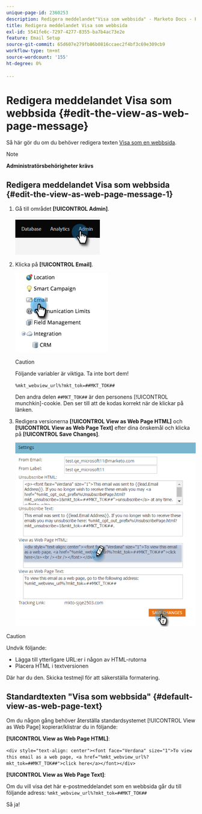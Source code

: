 ```yaml
---
unique-page-id: 2360253
description: Redigera meddelandet"Visa som webbsida" - Marketo Docs - Produktdokumentation
title: Redigera meddelandet Visa som webbsida
exl-id: 5541fe6c-7297-4277-8355-ba7b4ac73e2e
feature: Email Setup
source-git-commit: 65d607e279fb86b0816ccaec2f4bf3c69e309cb9
workflow-type: tm+mt
source-wordcount: '155'
ht-degree: 0%

---
```


# Redigera meddelandet Visa som webbsida {#edit-the-view-as-web-page-message}

Så här gör du om du behöver redigera texten [Visa som en webbsida](/help/marketo/product-docs/email-marketing/general/functions-in-the-editor/add-a-view-as-web-page-link-to-an-email.md).

>[!NOTE]
>
>**Administratörsbehörigheter krävs**

## Redigera meddelandet Visa som webbsida {#edit-the-view-as-web-page-message-1}

1. Gå till området **[!UICONTROL Admin]**.

   ![](assets/edit-the-view-as-web-page-message-1.png)

1. Klicka på **[!UICONTROL Email]**.

   ![](assets/edit-the-view-as-web-page-message-2.png)

   >[!CAUTION]
   >
   >Följande variabler är viktiga. Ta inte bort dem!
   >
   >`%mkt_webview_url%?mkt_tok=##MKT_TOK##`
   >
   >Den andra delen `##MKT_TOK##` är den personens [!UICONTROL munchkin]-cookie. Den ser till att de kodas korrekt när de klickar på länken.

1. Redigera versionerna **[!UICONTROL View as Web Page HTML]** och **[!UICONTROL View as Web Page Text]** efter dina önskemål och klicka på **[!UICONTROL Save Changes]**.

   ![](assets/edit-the-view-as-web-page-message-3.png)

>[!CAUTION]
>
>Undvik följande:
>
>* Lägga till ytterligare URL:er i någon av HTML-rutorna
>* Placera HTML i textversionen

Där har du den. Skicka testmejl för att säkerställa formatering.

## Standardtexten &quot;Visa som webbsida&quot; {#default-view-as-web-page-text}

Om du någon gång behöver återställa standardsystemet [!UICONTROL View as Web Page] kopierar/klistrar du in följande:

**[!UICONTROL View as Web Page HTML]**:

`<div style="text-align: center"><font face="Verdana" size="1">To view this email as a web page, <a href="%mkt_webview_url%?mkt_tok=##MKT_TOK##">click here</a></font></div>`

**[!UICONTROL View as Web Page Text]**:

Om du vill visa det här e-postmeddelandet som en webbsida går du till följande adress:
`%mkt_webview_url%?mkt_tok=##MKT_TOK##`

Så ja!
